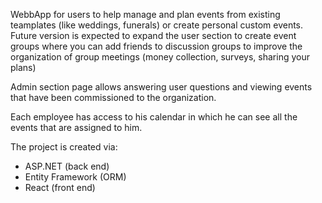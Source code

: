 WebbApp for users to help manage and plan events from existing teamplates (like weddings, funerals) or create personal custom events.
Future version is expected to expand the user section to create event groups where you can add friends to discussion groups to improve the organization of group meetings (money collection, surveys, sharing your plans)

Admin section page allows answering user questions and viewing events that have been commissioned to the organization.

Each employee has access to his calendar in which he can see all the events that are assigned to him.

The project is created via:
- ASP.NET (back end)
- Entity Framework (ORM)
- React (front end)
